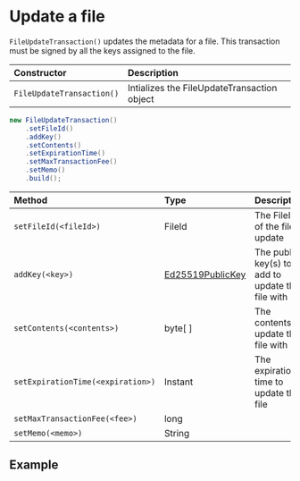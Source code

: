 # Update a file

`FileUpdateTransaction()` updates the metadata for a file. This transaction must be signed by all the keys assigned to the file.

| Constructor | Description |
| :--- | :--- |
| `FileUpdateTransaction()` | Intializes the FileUpdateTransaction object |

```java
new FileUpdateTransaction()
    .setFileId()
    .addKey()
    .setContents()
    .setExpirationTime()
    .setMaxTransactionFee()
    .setMemo()
    .build();
```

| Method | Type | Description |
| :--- | :--- | :--- |
| `setFileId(<fileId>)` | FileId | The FileID of the file to update |
| `addKey(<key>)` | [Ed25519PublicKey](https://github.com/hashgraph/hedera-sdk-java/blob/master/src/main/java/com/hedera/hashgraph/sdk/crypto/ed25519/Ed25519PublicKey.java) | The public key\(s\) to add to update the file with |
| `setContents(<contents>)` | byte\[ \] | The contents to update the file with |
| `setExpirationTime(<expiration>)` | Instant | The expiration time to update the file |
| `setMaxTransactionFee(<fee>)` | long |  |
| `setMemo(<memo>)` | String |  |

## Example

```java

```

